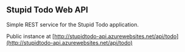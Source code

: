 ## Stupid Todo Web API
Simple REST service for the Stupid Todo application.

Public instance at [http://stupidtodo-api.azurewebsites.net/api/todo](http://stupidtodo-api.azurewebsites.net/api/todo)
